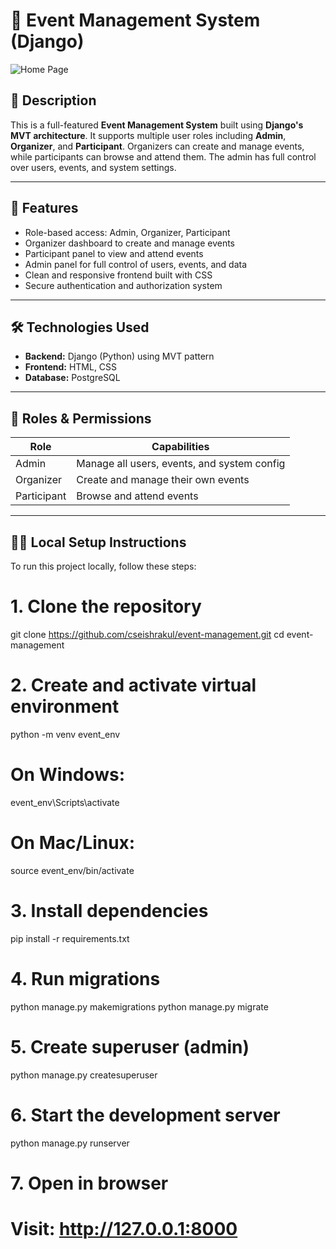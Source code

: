 # 🎉 Event Management System (Django)

![Home Page]()
## 📄 Description  
This is a full-featured **Event Management System** built using **Django's MVT architecture**. It supports multiple user roles including **Admin**, **Organizer**, and **Participant**. Organizers can create and manage events, while participants can browse and attend them. The admin has full control over users, events, and system settings.

---

## 🚀 Features  
- Role-based access: Admin, Organizer, Participant  
- Organizer dashboard to create and manage events  
- Participant panel to view and attend events  
- Admin panel for full control of users, events, and data  
- Clean and responsive frontend built with CSS  
- Secure authentication and authorization system  

---

## 🛠️ Technologies Used  
- **Backend:** Django (Python) using MVT pattern  
- **Frontend:** HTML, CSS  
- **Database:** PostgreSQL  

---

## 👥 Roles & Permissions  

| Role        | Capabilities                                |
|-------------|---------------------------------------------|
| Admin       | Manage all users, events, and system config |
| Organizer   | Create and manage their own events          |
| Participant | Browse and attend events                    |

---
## 🧑‍💻 Local Setup Instructions

To run this project locally, follow these steps:
# 1. Clone the repository
git clone https://github.com/cseishrakul/event-management.git
cd event-management

# 2. Create and activate virtual environment
python -m venv event_env
# On Windows:
event_env\Scripts\activate
# On Mac/Linux:
source event_env/bin/activate

# 3. Install dependencies
pip install -r requirements.txt

# 4. Run migrations
python manage.py makemigrations
python manage.py migrate

# 5. Create superuser (admin)
python manage.py createsuperuser

# 6. Start the development server
python manage.py runserver

# 7. Open in browser
# Visit: http://127.0.0.1:8000
